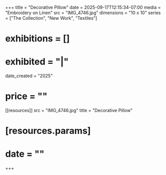+++
title = "Decorative Pillow"
date = 2025-09-17T12:15:34-07:00
media = "Embroidery on Linen"
src = "IMG_4746.jpg"
dimensions = "10 x 10"
series = ["The Collection", "New Work", "Textiles"]
# exhibitions = []
# exhibited = "|"
date_created = "2025"
# price = ""
[[resources]]
  src = "IMG_4746.jpg"
  title = "Decorative Pillow"
#   [resources.params]
#   date = ""
+++